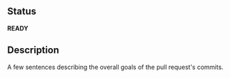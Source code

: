 ## Status
**READY**

## Description
A few sentences describing the overall goals of the pull request's commits.

